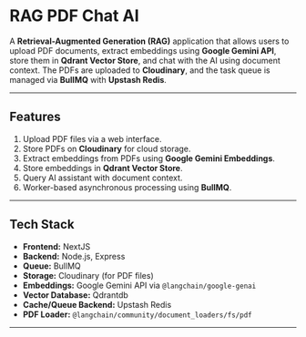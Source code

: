 # RAG PDF Chat AI

A **Retrieval-Augmented Generation (RAG)** application that allows users to upload PDF documents, extract embeddings using **Google Gemini API**, store them in **Qdrant Vector Store**, and chat with the AI using document context. The PDFs are uploaded to **Cloudinary**, and the task queue is managed via **BullMQ** with **Upstash Redis**.

---

## Features

1. Upload PDF files via a web interface.
2. Store PDFs on **Cloudinary** for cloud storage.
3. Extract embeddings from PDFs using **Google Gemini Embeddings**.
4. Store embeddings in **Qdrant Vector Store**.
5. Query AI assistant with document context.
6. Worker-based asynchronous processing using **BullMQ**.

---

## Tech Stack

- **Frontend:** NextJS
- **Backend:** Node.js, Express
- **Queue:** BullMQ
- **Storage:** Cloudinary (for PDF files)
- **Embeddings:** Google Gemini API via `@langchain/google-genai`
- **Vector Database:** Qdrantdb
- **Cache/Queue Backend:** Upstash Redis
- **PDF Loader:** `@langchain/community/document_loaders/fs/pdf`

---